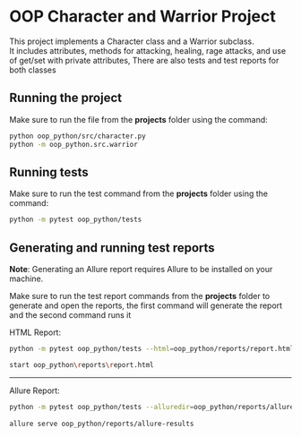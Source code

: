 # OOP Character and Warrior Project



This project implements a Character class and a Warrior subclass.  
It includes attributes, methods for attacking, healing, rage attacks, and
use of get/set with private attributes,
There are also tests and test reports for both classes


## Running the project

Make sure to run the file from the **projects** folder using the command:
```bash
python oop_python/src/character.py
python -m oop_python.src.warrior
```

## Running tests

Make sure to run the test command from the **projects** folder using the command:
```bash
python -m pytest oop_python/tests
```

## Generating and running test reports 
**Note**: Generating an Allure report requires Allure to be installed on your machine.

Make sure to run the test report commands from the **projects** folder to generate and open the reports, the first 
command will generate the report and the second command runs it

HTML Report:
```bash 
python -m pytest oop_python/tests --html=oop_python/reports/report.html --self-contained-html

start oop_python\reports\report.html
```
---
Allure Report:
```bash 
python -m pytest oop_python/tests --alluredir=oop_python/reports/allure-results
 
allure serve oop_python/reports/allure-results
```


